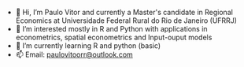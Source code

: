 - 👋 Hi, I’m Paulo Vitor and currently a Master's candidate in Regional Economics at Universidade Federal Rural do Rio de Janeiro (UFRRJ)
- 👀 I’m interested mostly in R and Python with applications in econometrics, spatial econometrics and Input-ouput models
- 🌱 I’m currently learning R and python (basic)
- 📫 Email: paulovitoorr@outlook.com

